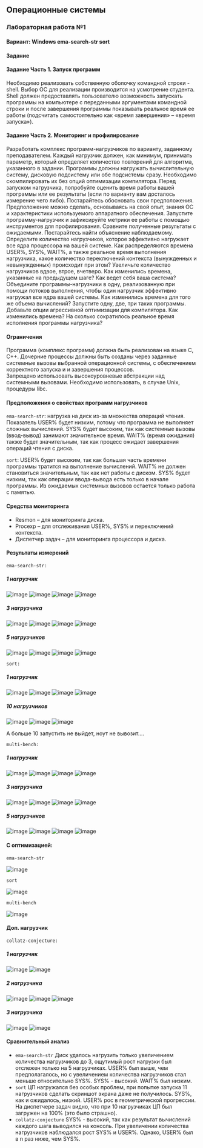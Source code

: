 ## Операционные системы 
### Лабораторная работа №1
#### Вариант: Windows ema-search-str sort </br>
#### Задание </br>
#### Задание Часть 1. Запуск программ </br>

Необходимо реализовать собственную оболочку командной строки - shell. Выбор ОС для реализации производится на усмотрение студента. Shell должен предоставлять пользователю возможность запускать программы на компьютере с 
переданными аргументами командной строки и после завершения программы показывать реальное время ее работы (подсчитать самостоятельно как «время завершения» – «время запуска»). </br>

#### Задание Часть 2. Мониторинг и профилирование </br>

Разработать комплекс программ-нагрузчиков по варианту, заданному преподавателем. Каждый нагрузчик должен, как минимум, принимать параметр, который определяет количество повторений для алгоритма, указанного в задании. 
Программы должны нагружать вычислительную систему, дисковую подсистему или обе подсистемы сразу. Необходимо скомпилировать их без опций оптимизации компилятора.
Перед запуском нагрузчика, попробуйте оценить время работы вашей программы или ее результаты (если по варианту вам досталось измерение чего либо).
Постарайтесь обосновать свои предположения. Предположение можно сделать, основываясь на свой опыт, знания ОС и характеристики используемого аппаратного обеспечения.
Запустите программу-нагрузчик и зафиксируйте метрики ее работы с помощью инструментов для профилирования. Сравните полученные результаты с ожидаемыми. Постарайтесь найти объяснение наблюдаемому.
Определите количество нагрузчиков, которое эффективно нагружает все ядра процессора на вашей системе. Как распределяются времена  USER%, SYS%, WAIT%, а 
также реальное время выполнения нагрузчика, какое количество переключений контекста (вынужденных и невынужденных) происходит при этом?
Увеличьте количество нагрузчиков вдвое, втрое, вчетверо. Как изменились времена, указанные на предыдущем шаге? Как ведет себя ваша система?
Объедините программы-нагрузчики в одну, реализованную при помощи потоков выполнения, чтобы один нагрузчик эффективно нагружал все ядра вашей системы. 
Как изменились времена для того же объема вычислений? Запустите одну, две, три таких программы.
Добавьте опции агрессивной оптимизации для компилятора. Как изменились времена? На сколько сократилось реальное время исполнения программы нагрузчика? </br>

#### Ограничения

Программа (комплекс программ) должна быть реализован на языке C, C++.
Дочерние процессы должны быть созданы через заданные системные вызовы выбранной операционной системы, с обеспечением корректного запуска и и завершения процессов.  
Запрещено использовать высокоуровневые абстракции над системными вызовами. Необходимо использовать, в случае Unix, процедуры libc. </br>

#### Предположения о свойствах программ нагрузчиков
`ema-search-str`: нагрузка на диск из-за множества операций чтения. Показатель USER% будет низким, потому что программа не выполняет сложных вычислений. 
SYS% будет высоким, так как системные вызовы (ввод-вывод) занимают значительное время. WAIT% (время ожидания) также будет значительным, так как процесс ожидает завершения операций чтения с диска. </br>

`sort`: USER% будет высоким, так как большая часть времени программы тратится на выполнение вычислений. WAIT% не должен становиться значительным, так как нет работы с диском. SYS% будет низким, так как операции ввода-вывода есть только в начале программы. Из ожидаемых системных вызовов остается только работа с памятью. </br>

#### Средства мониторинга
- Resmon – для мониторинга диска.
- Procexp – для отслеживания USER%, SYS% и переключений контекста.
- Диспетчер задач – для мониторинга процессора и диска.

#### Результаты измерений
`ema-search-str:` 
##### 1 нагрузчик
![image](https://github.com/user-attachments/assets/ed0d49d0-d154-4d32-a183-b9c40453a4a6)
![image](https://github.com/user-attachments/assets/24002b28-f4ad-4bd7-acb2-d03608a461a5)
![image](https://github.com/user-attachments/assets/80b842ea-8ddd-428e-b4b7-3165b97a39bf)
![image](https://github.com/user-attachments/assets/411f4b8c-41e6-4e86-a089-385adc870d03)

##### 3 нагрузчика
![image](https://github.com/user-attachments/assets/248c61fc-209f-4f50-bb14-4025642c5c6c)
![image](https://github.com/user-attachments/assets/a439fa32-0875-4177-ae0d-e234ea5fc0c8)
![image](https://github.com/user-attachments/assets/bd9da691-f824-468a-8c12-6194a13f05a4)
![image](https://github.com/user-attachments/assets/128da663-112b-4e0f-9bc2-c8a36f04a8be)

##### 5 нагрузчиков
![image](https://github.com/user-attachments/assets/4edfcdf2-9d82-4df6-87f2-2306b7101dc1)
![image](https://github.com/user-attachments/assets/39280c9d-48f3-48e7-931e-8ee7cd9cc079)
![image](https://github.com/user-attachments/assets/8af1379b-de07-4e13-85ab-aeaf888fbec3)
![image](https://github.com/user-attachments/assets/149a0281-6e8e-4671-823a-cb91d72ddfac)

`sort:`
##### 1 нагрузчик
![image](https://github.com/user-attachments/assets/f992008f-ef7e-4371-afc7-ba6e51b99a8b)
![image](https://github.com/user-attachments/assets/2dd123e4-bc29-4aac-877b-ad9d84c05253)
![image](https://github.com/user-attachments/assets/17fe6221-9869-46f6-830f-2c15bdeb5f58)
![image](https://github.com/user-attachments/assets/0cf572d2-91f5-4a4f-9a0b-7c75033f5b7e)
##### 10 нагрузчиков
![image](https://github.com/user-attachments/assets/63cea7e0-59c7-40f7-82ea-338de47953b3)
![image](https://github.com/user-attachments/assets/ce4b6c57-f194-4b68-b400-18738a89bc5f)
![image](https://github.com/user-attachments/assets/3e4fe686-9bfa-466e-ae99-498df696f464)

А больше 10 запустить не выйдет, ноут не вывозит....


`multi-bench:`
##### 1 нагрузчик
![image](https://github.com/user-attachments/assets/6e9ed31a-cc2a-4d8c-b433-e2e41eda23c1)
![image](https://github.com/user-attachments/assets/99a048b9-0ef3-49da-a907-61631daf116b)
![image](https://github.com/user-attachments/assets/3a5d7abd-6aed-48aa-a3d1-66c180835f29)
![image](https://github.com/user-attachments/assets/86f8cb89-72da-4c16-ba7c-6fddbbe8902f)
##### 3 нагрузчика
![image](https://github.com/user-attachments/assets/93dac60c-04d0-4fbd-a7a0-ea252cb38827)
![image](https://github.com/user-attachments/assets/5ce8dbe5-b4d0-4b91-a813-04b7a7091a32)
![image](https://github.com/user-attachments/assets/955e9cbe-ab8a-4244-8403-a93ac70602ff)
![image](https://github.com/user-attachments/assets/3f1dbe50-520b-4883-ad43-f99d3450d85f)
##### 5 нагрузчиков
![image](https://github.com/user-attachments/assets/b1dc4c38-c8fb-4f64-9456-150d6cfbbafc)
![image](https://github.com/user-attachments/assets/5748efea-95a1-4c6a-9086-99aae3f341fc)
![image](https://github.com/user-attachments/assets/2ff6b5bd-0976-4cb3-8f19-e88340c9c492)
![image](https://github.com/user-attachments/assets/3d56decc-7474-4068-9b25-523d352231c0)

#### С оптимизацией:
`ema-search-str`

![image](https://github.com/user-attachments/assets/acacd58f-d3bd-44ae-8460-300aa18641bd)

`sort`

![image](https://github.com/user-attachments/assets/92e60733-1be4-42b2-a813-863e9a3ea551)

`multi-bench`

![image](https://github.com/user-attachments/assets/6df0c4c0-f06a-4c09-b0b8-2ce7a162a381)
#### Доп. нагрузчик

`collatz-conjecture:`

##### 1 нагрузчик

![image](https://github.com/user-attachments/assets/2c9d6e42-1854-4801-9676-1b464ca1a536)
![image](https://github.com/user-attachments/assets/4a9d643e-444e-4f77-a905-8daafdf81e9a)

##### 2 нагрузчика

![image](https://github.com/user-attachments/assets/465a24c3-dff6-4697-b490-15a7ae7bdd1d)
![image](https://github.com/user-attachments/assets/f0c0f6a3-480c-4ce6-b752-08ed4ae05bc4)
![image](https://github.com/user-attachments/assets/87a43cde-81a6-42cc-9c0a-0609b54c956e)

##### 3 нагрузчика

![image](https://github.com/user-attachments/assets/c06791ad-f23f-4195-8010-1eb7d3cac234)
![image](https://github.com/user-attachments/assets/b530f36f-4b46-4da1-962a-70b06973dba7)
#### Сравнительный анализ
- `ema-search-str` Диск удалось нагрузить только увеличением количества нагрузчиков до 3, ощутимый рост нагрузки был отслежен только на 5 нагрузчиках. USER% был выше, чем предполагалось, но с увеличением количества нагрузчиков стал меньше относительно SYS%. SYS% - высокий. WAIT% был низким. 
- `sort` ЦП нагружался без особых проблем, при попытке запуска 11 нагрузчиков сделать скриншот экрана даже не получилось. SYS%, как и ожидалось, низкий. USER% рос в геометрической прогрессии. На диспетчере задач видно, что при 10 нагрузчиках ЦП был загружен на 100% (это было страшно).
- `collatz-conjecture`  SYS% - высокий, так как результат вычислений каждого шага выводился на консоль. При увеличении количества нагрузчиков наблюдался рост SYS% и USER%. Однако, USER% был в n раз ниже, чем SYS%.
